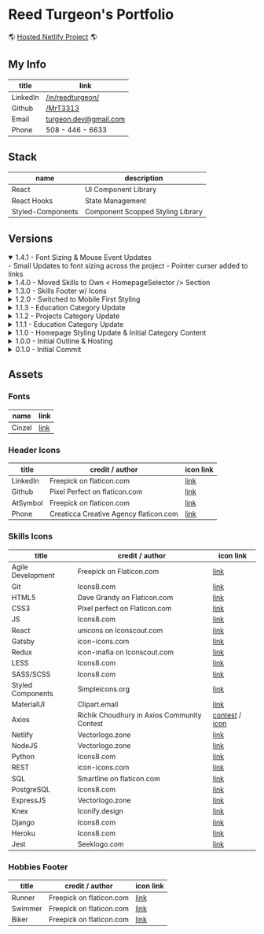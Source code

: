 # Reed Turgeon's Portfolio

🌎 [Hosted Netlify Project](https://turgeonportfolio.netlify.app) 🌎

## My Info
| title     | link                                                          | 
| ---       | ---                                                           |
| LinkedIn  | [/in/reedturgeon/](https://www.linkedin.com/in/reedturgeon/)  |
| Github    | [/MrT3313](https://github.com/MrT3313)                        |
| Email     | turgeon.dev@gmail.com                                         |
| Phone     | 508 - 446 - 6633                                              | 

## Stack

| name                  | description                           | 
| ---                   | ---                                   | 
| React                 | UI Component Library                  | 
| React Hooks           | State Management                      | 
| Styled-Components     | Component Scopped Styling Library     | 

## Versions
<details open>
<summary>1.4.1 - Font Sizing & Mouse Event Updates</summary>
- Small Updates to font sizing across the project
- Pointer curser added to links
</details>

<details>
<summary>1.4.0 - Moved Skills to Own < HomepageSelector /> Section</summary>

- Removed  
    1. `< SkillsFooter />`
- Added  
    1. `< Skills />` section added to `< HomepageSelector />`
        - Skills separated into `General`, `Front-End`, & `Back-End` skills
    2. `< CodebaseFooter />` with link to Portfolio Repo replaced `< SkillsFooter />` on `< HomepageMobile />` & `< HomepageRight />` in `< HomepageTabletDesktop />`
    3. `< SelectedTitle />` subtitle removed when the `Active_Title` is not the default `Welcome!` 
    4. Initial IMGs added for to `< ProjectItem />`
    5. Google Font `Cinzel` added for name in header `< Header />`

- Screenshots:   
<img src="client/src/assets/readMe/1.4.0_Homepage_Skills.png" height='300'> 

</details>

<details>
<summary>1.3.0 - Skills Footer w/ Icons</summary>

- Added an additional footer with icons of some development skills

Screenshots:   
<img src="client/src/assets/readMe/1.3.0_Mobile_SkillsFooter.png" height='300'> 
<img src="client/src/assets/readMe/1.3.0_Desktop_SkillsFooter.png" height='300'> 


</details>
<details>
<summary>1.2.0 - Switched to Mobile First Styling</summary>

- Media Queries were getting out of hand while not really hitting the functionality that was needed 
- Mobile Version == `window.innderWidth <= 500`
- Desktop Version == `window.innerWidth > 500`
- Reogranized repo to match with mobile first

Screenshots:   
<img src="client/src/assets/readMe/1.2.0_MobileFirstDesktop_ClosedItems.png" height='300'> 
<img src="client/src/assets/readMe/1.2.0_MobileFirstDesktop_ExpandedItem.png" height='300'>

<img src="client/src/assets/readMe/1.2.0_MobileFirstMobile_ClosedItems.png" height='300'>
<img src="client/src/assets/readMe/1.2.0_MobileFirstMobile_ExpandedItem.png" height='300'> 
    
     
- Updated Repo Structure
    ```
    │   └── src
    │       ├── App.js
    │       ├── index.js
    │       ├── assets
    │       │   ├── icons
    │       │   │   ├── ...
    │       │   └── readMe
    │       │       ├── ...
    │       ├── components
    │       │   ├── HomepageLine.js
    │       │   ├── ProjectItem.js
    │       │   ├── SelectedTitle.js
    │       │   ├── desktopHomepage
    │       │   │   ├── HomepageLeft.js
    │       │   │   └── HomepageRight.js
    │       │   ├── footer
    │       │   │   └── Footer.js
    │       │   ├── header
    │       │   │   ├── ContactItem.js
    │       │   │   ├── Header.js
    │       │   │   └── SocialItem.js
    │       │   └── selector
    │       │       ├── HomepageSelector.js
    │       │       ├── itemFactory
    │       │       │   ├── Education.js
    │       │       │   ├── Experience.js
    │       │       │   └── Projects.js
    │       │       └── items
    │       │           ├── EducationItem.js
    │       │           ├── ExperienceItem.js
    │       │           └── ProjectItem.js
    │       ├── styles
    │       │   ├── index.css
    │       │   ├── responsiveSizes.js
    │       │   └── theme.js
    │       └── views
    │           ├── Resume.js
    │           └── homepage
    │               ├── HomepageMobile.js
    │               └── HomepageTabletDesktop.js
    ```

</details>


<details>
<summary>1.1.3 - Education Category Update</summary>

1. font-size / font-weight / font-style => used to emphasize items in `<Education />` & `<EducationItem />`
2. `src > components > homepage > RIGHT` directory reorg to better organize components and logic

- Updated Repo Structure
    ```
    │   └── src
    │       ├── App.js
    │       ├── assets
    │       ├── components
    │       │   ├── HomepageLine.js
    │       │   └── homepage
    │       │       ├── LEFT
    │       │       │   ├── HomepageLeft.js
    │       │       │   └── SelectedTitle.js
    │       │       └── RIGHT
    │       │           ├── HomepageRight.js
    │       │           ├── header
    │       │           │   ├── ContactItem.js
    │       │           │   ├── Header.js
    │       │           │   └── SocialItem.js
    │       │           └── selector
    │       │               ├── HomepageSelector.js
    │       │               ├── itemFactory
    │       │               │   ├── Education.js
    │       │               │   ├── Experience.js
    │       │               │   └── Projects.js
    │       │               └── items
    │       │                   ├── EducationItem.js
    │       │                   ├── ExperienceItem.js
    │       │                   └── ProjectItem.js
    │       ├── index.js
    │       ├── styles
    │       │   ├── index.css
    │       │   └── theme.js
    │       └── views
    │           ├── Homepage.js
    │           └── Resume.js
    ```

Screenshot:   
    <img src="client/src/assets/readMe/1.1.3_Education_Category_Update&Directory_Reorg.png" height='300'> 
</details>


<details>
<summary>1.1.2 - Projects Category Update</summary>

1. font-size / font-weight / font-style => used to emphasize items in `<Projects />` & `<ProjectItem />`

Screenshot:   
    <img src="client/src/assets/readMe/1.1.2_Projects_Category_Update.png" height='300'> 

</details>

<details>
<summary>1.1.1 - Education Category Update</summary>

1. font-size / font-weight / font-style => used to emphasize items in `<Exprience />` & `<ExperienceItem />`
2. Passed experience title moved from `TOP` to newly created `MIDDLE` div
3. `BOTTOM` div default `display: none` & `:hover` pseudo selector rendering descriptive bullets as user scrolls over an individual `<ExperienceItem />` 
4. Cleaned up class naming across app

Screenshot:   
    <img src="client/src/assets/readMe/1.1.1_Education_Category_Update.png" height='300'> 
</details>

<details>
<summary>1.1.0 - Homepage Styling Update & Initial Category Content</summary>

1. Font-Sizes changed from `px` to `rem` based on `body { font-size: 62.5% }` in `src > styles > index.css`
2. `<Header />` Social & Contact links 
    - `onMouseEnter()` => updating displayed path
    - `onClick()` => forwarding correctly
        - Linkedin & Github => opening a new tab w/ `target=_blank`
        - Email => Opening client's default email provider with `mailto:{email}` 
            - if client does not have a default email provider `onClick()` will have no affect
        - Phone => no `onClick()` logic
3. Initial content & rendering for: 
    - `<Experience />` & `<ExperienceItem />`
    - `<Projects />` & `<ProjectItem />` 
    - `<Education />` & `<EducationItem />`

Screenshot:   
    <img src="client/src/assets/readMe/1.1.0_HomepageStyling_InitialCategoryContent.png" height='300'> 
</details>

<details>
<summary>1.0.0 - Initial Outline & Hosting</summary>

[Hosted Netlify Project](https://turgeonportfolio.netlify.app)

1. Initial Homepage Outline & Content
2. Active Title Updating
    - `<li onMouseEnter()>` => Updates `<SelectedTitle>` value
    - `<StyledHomepageSelector onMouseLeave() => Resets `SelectedTitle>` to 'Welcome!'/>`
3. Netlify Hosting

Screenshot:   
    <img src="client/src/assets/readMe/1.0.0_InitialOutline_Hosting.png" height='300'> 
</details>

<details>
<summary>0.1.0 - Initial Commit</summary>

1. Create React App (CRA) refactored
2. Initial `<ThemeProvider>` 
    - wrapping main `<App />` component 
    - `index.js` importing `AppTheme` object from `theme.js` and passing it into `theme` prop
    ```javascript
        <ThemeProvider theme={AppTheme}>
    ```

</details>

## Assets
### Fonts
| name   | link                                                                                                                                                         | 
| ---    | ---                                                                                                                                                          | 
| Cinzel | [link](https://fonts.google.com/specimen/Cinzel?preview.text_type=custom&preview.text=Reed+Turgeon&sidebar.open&selection.family=Cinzel:wght@700#glyphs)     |

### Header Icons
| title                       | credit / author                        | icon link                                                                                      | 
| ---                         | ---                                    | ---                                                                                            |
| LinkedIn                    | Freepick on flaticon.com               | [link](https://www.flaticon.com/free-icon/linkedin_1384014?term=linkedin&page=1&position=1)    |
| Github                      | Pixel Perfect on flaticon.com          | [link](https://www.flaticon.com/free-icon/github_2111432)                                      |
| AtSymbol                    | Freepick on flaticon.com               | [link](https://www.flaticon.com/free-icon/at_2658139)                                          |
| Phone                       | Creaticca Creative Agency flaticon.com | [link](https://www.flaticon.com/free-icon/phone-call_455705)                                   |

### Skills Icons
| title                       | credit / author                             | icon link                                                                                      | 
| ---                         | ---                                         | ---                                                                                            |
| Agile Development           | Freepick on Flaticon.com                    | [link](https://www.flaticon.com/free-icon/agile_2784037?term=Agile&page=1&position=3)          | 
| Git                         | Icons8.com                                  | [link](https://icons8.com/icon/38389/git)                                                      | 
| HTML5                       | Dave Grandy on Flaticon.com                 | [link](https://www.flaticon.com/free-icon/html-5-logo_25252)                                   | 
| CSS3                        | Pixel perfect on Flaticon.com               | [link](https://www.flaticon.com/free-icon/css-3_732007?term=css&page=1&position=30)            | 
| JS                          | Icons8.com                                  | [link](https://icons8.com/icons/set/javascript)                                                |
| React                       | unicons on Iconscout.com                    | [link](https://iconscout.com/icon/react-1543566)                                               | 
| Gatsby                      | icon-icons.com                              | [link](https://icon-icons.com/icon/gatsby-logo/145262)                                         | 
| Redux                       | icon-mafia on Iconscout.com                 | [link](https://iconscout.com/icon/redux)                                                       |
| LESS                        | Icons8.com                                  | [link](https://icons8.com/icon/Jv4b1C1B-9Q4/less-logo)                                         |
| SASS/SCSS                   | Icons8.com                                  | [link](https://icons8.com/icon/PrTcjq3n0VMb/sass)                                              |
| Styled Components           | Simpleicons.org                             | [link](https://simpleicons.org/icons/styled-components.svg)                                    |
| MaterialUI                  | Clipart.email                               | [link](https://www.clipart.email/make-a-clipart/?image=11416323)                               | 
| Axios                       | Richik Choudhury in Axios Community Contest | [contest](https://github.com/axios/axios/issues/2130) / [icon](https://drive.google.com/file/d/1SjKizrEIozluCIynXY12aCPSaYDhA1l5/view?usp=sharing)     | 
| Netlify                     | Vectorlogo.zone                             | [link](https://www.vectorlogo.zone/logos/netlify/index.html)                                   | 
| NodeJS                      | Vectorlogo.zone                             | [link](https://www.vectorlogo.zone/logos/nodejs/index.html)                                    |
| Python                      | Icons8.com                                  | [link](https://icons8.com/icon/1909/python)                                                    |
| REST                        | icon-icons.com                              | [link](https://icon-icons.com/icon/Swagger/131958)                                             | 
| SQL                         | Smartline on flaticon.com                   | [link](https://www.flaticon.com/free-icon/files_569809?term=sql&page=1&position=5)             |
| PostgreSQL                  | Icons8.com                                  | [link](https://icons8.com/icon/36440/postgresql)                                               |
| ExpressJS                   | Vectorlogo.zone                             | [link](https://www.vectorlogo.zone/logos/expressjs/index.html)                                 |
| Knex                        | Iconify.design                              | [link](https://iconify.design/icon-sets/logos/knex.html)                                       | 
| Django                      | Icons8.com                                  | [link](https://icons8.com/icon/d-ecRvTZMFpE/django)                                            |
| Heroku                      | Icons8.com                                  | [link](https://icons8.com/icon/32343/heroku)                                                   | 
| Jest                        | Seeklogo.com                                | [link](https://seeklogo.com/vector-logo/273561/jest)                                           | 

### Hobbies Footer
| title                       | credit / author                        | icon link                                                                                      | 
| ---                         | ---                                    | ---                                                                                            |
| Runner                      | Freepick on flaticon.com               | [link](https://www.flaticon.com/free-icon/running_763965?term=running&page=1&position=10)      |
| Swimmer                     | Freepick on flaticon.com               | [link](https://www.flaticon.com/free-icon/swimmer_2932366?term=swimmer&page=1&position=3)      | 
| Biker                       | Freepick on flaticon.com               | [link](https://www.flaticon.com/free-icon/bicycle-rider_71422)                                 | 



<!-- | Fishing Hooks (React Hooks) | Freepik on flaticon.com                | [link](https://www.flaticon.com/free-icon/hook_120183)                                         |  -->
